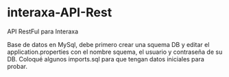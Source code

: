 # interaxa-API-Rest
API RestFul para Interaxa

Base de datos en MySql, debe primero crear una squema DB y editar el application.properties con el nombre squema, el usuario y contraseña de su DB.
Coloqué algunos imports.sql para que tengan datos iniciales para probar.
